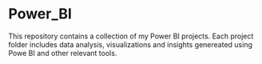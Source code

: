 # Power_BI
This repository contains a collection of my  Power BI projects. Each project folder includes data analysis, visualizations and insights genereated using Powe BI and other relevant tools.
